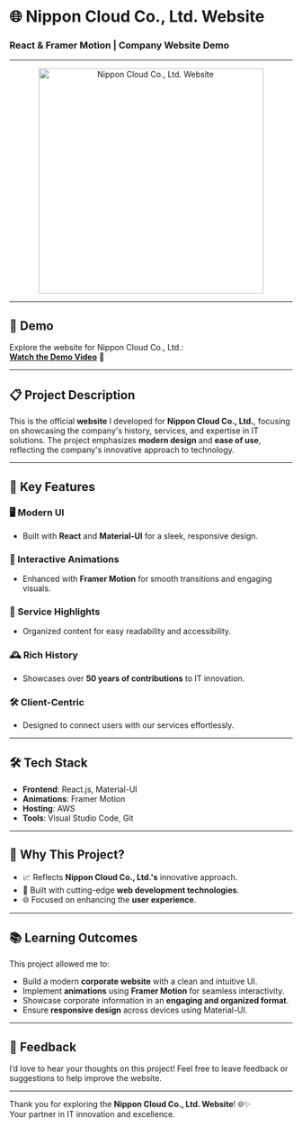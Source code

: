 # 🌐 Nippon Cloud Co., Ltd. Website  
### React & Framer Motion | Company Website Demo  

---  
<p align="center">
  <img 
    src="https://github.com/your-repo-link/nippon-cloud-website/images/nippon-cloud.png?raw=true" 
    alt="Nippon Cloud Co., Ltd. Website" 
    height="400"
  />
</p>  

---

## 🎥 Demo  

Explore the website for Nippon Cloud Co., Ltd.:  
[**Watch the Demo Video**](https://test.nccloudsync.com) 👀  

---

## 📋 Project Description  

This is the official **website** I developed for **Nippon Cloud Co., Ltd.**, focusing on showcasing the company's history, services, and expertise in IT solutions. The project emphasizes **modern design** and **ease of use**, reflecting the company's innovative approach to technology.

---

## 🚀 Key Features  

### 🖥️ Modern UI  
- Built with **React** and **Material-UI** for a sleek, responsive design.  

### 🎨 Interactive Animations  
- Enhanced with **Framer Motion** for smooth transitions and engaging visuals.  

### 📑 Service Highlights  
- Organized content for easy readability and accessibility.  

### 🕰️ Rich History  
- Showcases over **50 years of contributions** to IT innovation.  

### 🛠️ Client-Centric  
- Designed to connect users with our services effortlessly.  

---

## 🛠️ Tech Stack  

- **Frontend**: React.js, Material-UI  
- **Animations**: Framer Motion  
- **Hosting**: AWS  
- **Tools**: Visual Studio Code, Git  

---

## 🌟 Why This Project?  

- 📈 Reflects **Nippon Cloud Co., Ltd.'s** innovative approach.  
- 🔧 Built with cutting-edge **web development technologies**.  
- 🌐 Focused on enhancing the **user experience**.  

---

## 📚 Learning Outcomes  

This project allowed me to:  
- Build a modern **corporate website** with a clean and intuitive UI.  
- Implement **animations** using **Framer Motion** for seamless interactivity.  
- Showcase corporate information in an **engaging and organized format**.  
- Ensure **responsive design** across devices using Material-UI.  

---

## 🤝 Feedback  

I’d love to hear your thoughts on this project! Feel free to leave feedback or suggestions to help improve the website.  

---

Thank you for exploring the **Nippon Cloud Co., Ltd. Website**! 🌐✨  
Your partner in IT innovation and excellence.
